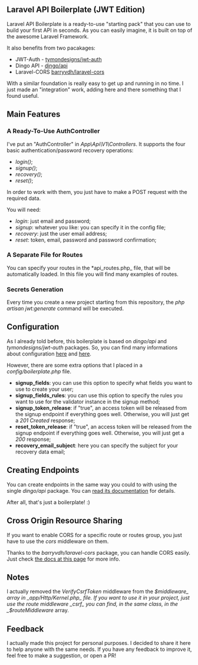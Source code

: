 ## Laravel API Boilerplate (JWT Edition)

Laravel API Boilerplate is a ready-to-use "starting pack" that you can use to build your first API in seconds. As you can easily imagine, it is built on top of the awesome Laravel Framework.

It also benefits from two pacakages:

* JWT-Auth - [tymondesigns/jwt-auth](https://github.com/tymondesigns/jwt-auth)
* Dingo API - [dingo/api](https://github.com/dingo/api)
* Laravel-CORS [barryvdh/laravel-cors](http://github.com/barryvdh/laravel-cors)

With a similar foundation is really easy to get up and running in no time. I just made an "integration" work, adding here and there something that I found useful.

## Main Features

### A Ready-To-Use AuthController

I've put an "AuthController" in _App\Api\V1\Controllers_. It supports the four basic authentication/password recovery operations:

* _login()_;
* _signup()_;
* _recovery()_;
* _reset()_;

In order to work with them, you just have to make a POST request with the required data.

You will need:

* _login_: just email and password;
* _signup_: whatever you like: you can specify it in the config file;
* _recovery_: just the user email address;
* _reset_: token, email, password and password confirmation;

### A Separate File for Routes

You can specify your routes in the *api_routes.php_ file, that will be automatically loaded. In this file you will find many examples of routes.

### Secrets Generation

Every time you create a new project starting from this repository, the _php artisan jwt:generate_ command will be executed.

## Configuration

As I already told before, this boilerplate is based on _dingo/api_ and _tymondesigns/jwt-auth_ packages. So, you can find many informations about configuration <a href="https://github.com/tymondesigns/jwt-auth/wiki/Configuration" target="_blank">here</a> and <a href="https://github.com/dingo/api/wiki/Configuration">here</a>.

However, there are some extra options that I placed in a _config/boilerplate.php_ file.

* **signup_fields**: you can use this option to specify what fields you want to use to create your user;
* **signup_fields_rules**: you can use this option to specify the rules you want to use for the validator instance in the signup method;
* **signup_token_release**: if "true", an access token will be released from the signup endpoint if everything goes well. Otherwise, you will just get a _201 Created_ response;
* **reset_token_release**: if "true", an access token will be released from the signup endpoint if everything goes well. Otherwise, you will just get a _200_ response;
* **recovery_email_subject**: here you can specify the subject for your recovery data email;

## Creating Endpoints

You can create endpoints in the same way you could to with using the single _dingo/api_ package. You can <a href="https://github.com/dingo/api/wiki/Creating-API-Endpoints" target="_blank">read its documentation</a> for details.

After all, that's just a boilerplate! :)

## Cross Origin Resource Sharing

If you want to enable CORS for a specific route or routes group, you just have to use the _cors_ middleware on them.

Thanks to the _barryvdh/laravel-cors_ package, you can handle CORS easily. Just check <a href="https://github.com/barryvdh/laravel-cors" target="_blank">the docs at this page</a> for more info.

## Notes

I actually removed the _VerifyCsrfToken_ middleware from the _$middleware_ array in _app/Http/Kernel.php_ file. If you want to use it in your project, just use the route middleware _csrf_ you can find, in the same class, in the _$routeMiddleware_ array.

## Feedback

I actually made this project for personal purposes. I decided to share it here to help anyone with the same needs. If you have any feedback to improve it, feel free to make a suggestion, or open a PR!